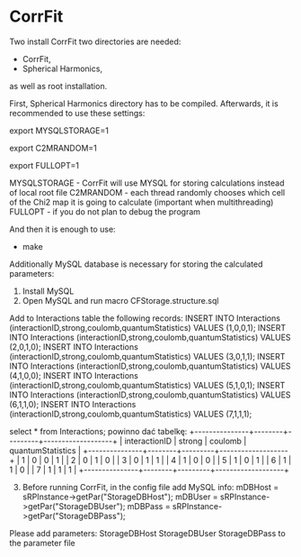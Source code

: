 # CorrFit

Two install CorrFit two directories are needed:
* CorrFit,
* Spherical Harmonics,

as well as root installation.

First, Spherical Harmonics directory has to be compiled.
Afterwards, it is recommended to use these settings:

export MYSQLSTORAGE=1 

export C2MRANDOM=1

export FULLOPT=1

MYSQLSTORAGE - CorrFit will use MYSQL for storing calculations instead of local root file
C2MRANDOM - each thread randomly chooses which cell of the Chi2 map it is going to calculate (important when multithreading)
FULLOPT - if you do not plan to debug the program

And then it is enough to use:
* make
 
Additionally MySQL database is necessary for storing the calculated parameters:

1. Install MySQL
2. Open MySQL and run macro
CFStorage.structure.sql

Add to Interactions table the following records:
INSERT INTO Interactions (interactionID,strong,coulomb,quantumStatistics) VALUES (1,0,0,1);
INSERT INTO Interactions (interactionID,strong,coulomb,quantumStatistics) VALUES (2,0,1,0);
INSERT INTO Interactions (interactionID,strong,coulomb,quantumStatistics) VALUES (3,0,1,1);
INSERT INTO Interactions (interactionID,strong,coulomb,quantumStatistics) VALUES (4,1,0,0);
INSERT INTO Interactions (interactionID,strong,coulomb,quantumStatistics) VALUES (5,1,0,1);
INSERT INTO Interactions (interactionID,strong,coulomb,quantumStatistics) VALUES (6,1,1,0);
INSERT INTO Interactions (interactionID,strong,coulomb,quantumStatistics) VALUES (7,1,1,1);

select * from Interactions; powinno dać tabelkę:
+---------------+--------+---------+-------------------+
| interactionID | strong | coulomb | quantumStatistics |
+---------------+--------+---------+-------------------+
|             1 |      0 |       0 |                 1 |
|             2 |      0 |       1 |                 0 |
|             3 |      0 |       1 |                 1 |
|             4 |      1 |       0 |                 0 |
|             5 |      1 |       0 |                 1 |
|             6 |      1 |       1 |                 0 |
|             7 |      1 |       1 |                 1 |
+---------------+--------+---------+-------------------+


3. Before running CorrFit, in the config file add MySQL info:
     mDBHost = sRPInstance->getPar("StorageDBHost");
      mDBUser = sRPInstance->getPar("StorageDBUser");
      mDBPass = sRPInstance->getPar("StorageDBPass");

Please add parameters: StorageDBHost StorageDBUser StorageDBPass to the parameter file

 
